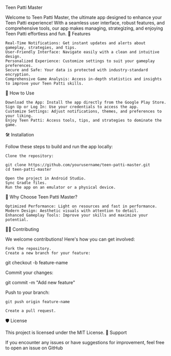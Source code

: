 Teen Patti Master

Welcome to Teen Patti Master, the ultimate app designed to enhance your Teen Patti experience! With a seamless user interface, robust features, and comprehensive tools, our app makes managing, strategizing, and enjoying Teen Patti effortless and fun.
📱 Features

    Real-Time Notifications: Get instant updates and alerts about gameplay, strategies, and tips.
    User-Friendly Interface: Navigate easily with a clean and intuitive design.
    Personalized Experience: Customize settings to suit your gameplay preferences.
    Secure and Safe: Your data is protected with industry-standard encryption.
    Comprehensive Game Analysis: Access in-depth statistics and insights to improve your Teen Patti skills.

🚀 How to Use

    Download the App: Install the app directly from the Google Play Store.
    Sign Up or Log In: Use your credentials to access the app.
    Customize Settings: Adjust notifications, themes, and preferences to your liking.
    Enjoy Teen Patti: Access tools, tips, and strategies to dominate the game.

🛠️ Installation

Follow these steps to build and run the app locally:

    Clone the repository:

    git clone https://github.com/yourusername/teen-patti-master.git
    cd teen-patti-master

    Open the project in Android Studio.
    Sync Gradle files.
    Run the app on an emulator or a physical device.

🌟 Why Choose Teen Patti Master?

    Optimized Performance: Light on resources and fast in performance.
    Modern Design: Aesthetic visuals with attention to detail.
    Enhanced Gameplay Tools: Improve your skills and maximize your potential.

🧑‍💻 Contributing

We welcome contributions! Here's how you can get involved:

    Fork the repository.
    Create a new branch for your feature:

git checkout -b feature-name

Commit your changes:

git commit -m "Add new feature"

Push to your branch:

    git push origin feature-name

    Create a pull request.

🛡️ License

This project is licensed under the MIT License.
💬 Support

If you encounter any issues or have suggestions for improvement, feel free to open an issue on GitHub
